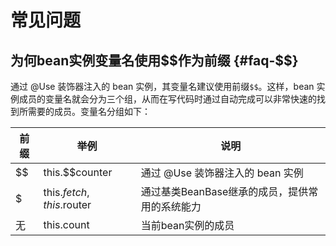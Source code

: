 # 常见问题

## 为何bean实例变量名使用$$作为前缀 {#faq-$$}

通过 @Use 装饰器注入的 bean 实例，其变量名建议使用前缀`$$`。这样，bean 实例成员的变量名就会分为三个组，从而在写代码时通过自动完成可以非常快速的找到所需要的成员。变量名分组如下：

| 前缀 | 举例                    | 说明                                           |
| ---- | ----------------------- | ---------------------------------------------- |
| $$   | this.$$counter          | 通过 @Use 装饰器注入的 bean 实例               |
| $    | this.$fetch, this.$router | 通过基类BeanBase继承的成员，提供常用的系统能力 |
| 无   | this.count              | 当前bean实例的成员                             |
